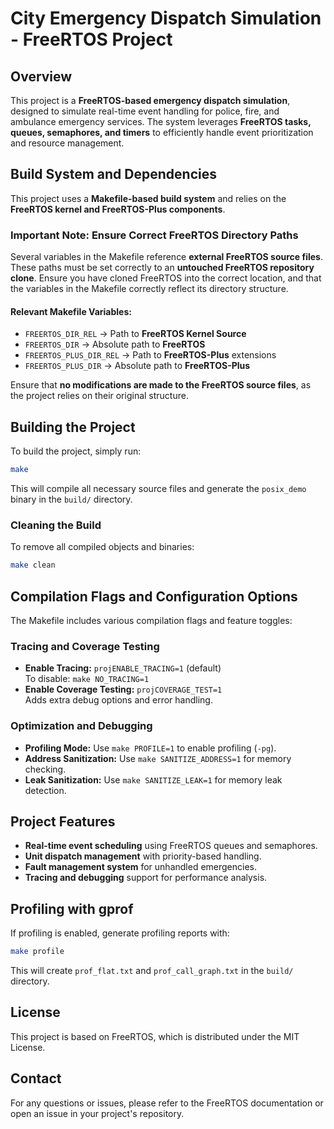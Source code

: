 # City Emergency Dispatch Simulation - FreeRTOS Project

## Overview

This project is a **FreeRTOS-based emergency dispatch simulation**, designed to simulate real-time event handling for police, fire, and ambulance emergency services. The system leverages **FreeRTOS tasks, queues, semaphores, and timers** to efficiently handle event prioritization and resource management.

## **Build System and Dependencies**

This project uses a **Makefile-based build system** and relies on the **FreeRTOS kernel and FreeRTOS-Plus components**.

### **Important Note: Ensure Correct FreeRTOS Directory Paths**

Several variables in the Makefile reference **external FreeRTOS source files**. These paths must be set correctly to an **untouched FreeRTOS repository clone**. Ensure you have cloned FreeRTOS into the correct location, and that the variables in the Makefile correctly reflect its directory structure.

#### **Relevant Makefile Variables:**

- `FREERTOS_DIR_REL` → Path to **FreeRTOS Kernel Source**
- `FREERTOS_DIR` → Absolute path to **FreeRTOS**
- `FREERTOS_PLUS_DIR_REL` → Path to **FreeRTOS-Plus** extensions
- `FREERTOS_PLUS_DIR` → Absolute path to **FreeRTOS-Plus**

Ensure that **no modifications are made to the FreeRTOS source files**, as the project relies on their original structure.

## **Building the Project**

To build the project, simply run:

```sh
make
```

This will compile all necessary source files and generate the `posix_demo` binary in the `build/` directory.

### **Cleaning the Build**

To remove all compiled objects and binaries:

```sh
make clean
```

## **Compilation Flags and Configuration Options**

The Makefile includes various compilation flags and feature toggles:

### **Tracing and Coverage Testing**

- **Enable Tracing:** `projENABLE_TRACING=1` (default)\
  To disable: `make NO_TRACING=1`
- **Enable Coverage Testing:** `projCOVERAGE_TEST=1`\
  Adds extra debug options and error handling.

### **Optimization and Debugging**

- **Profiling Mode:** Use `make PROFILE=1` to enable profiling (`-pg`).
- **Address Sanitization:** Use `make SANITIZE_ADDRESS=1` for memory checking.
- **Leak Sanitization:** Use `make SANITIZE_LEAK=1` for memory leak detection.

## **Project Features**

- **Real-time event scheduling** using FreeRTOS queues and semaphores.
- **Unit dispatch management** with priority-based handling.
- **Fault management system** for unhandled emergencies.
- **Tracing and debugging** support for performance analysis.

## **Profiling with gprof**

If profiling is enabled, generate profiling reports with:

```sh
make profile
```

This will create `prof_flat.txt` and `prof_call_graph.txt` in the `build/` directory.

## **License**

This project is based on FreeRTOS, which is distributed under the MIT License.

## **Contact**

For any questions or issues, please refer to the FreeRTOS documentation or open an issue in your project's repository.
